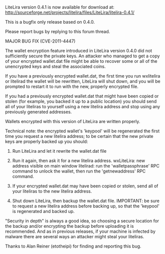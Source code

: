 LiteLira version 0.4.1 is now available for download at:
http://sourceforge.net/projects/litelira/files/LiteLira/litelira-0.4.1/

This is a bugfix only release based on 0.4.0.

Please report bugs by replying to this forum thread.

MAJOR BUG FIX  (CVE-2011-4447)

The wallet encryption feature introduced in LiteLira version 0.4.0 did not sufficiently secure the private keys. An attacker who
managed to get a copy of your encrypted wallet.dat file might be able to recover some or all of the unencrypted keys and steal the
associated coins.

If you have a previously encrypted wallet.dat, the first time you run wxlitelira or litelirad the wallet will be rewritten, LiteLira will
shut down, and you will be prompted to restart it to run with the new, properly encrypted file.

If you had a previously encrypted wallet.dat that might have been copied or stolen (for example, you backed it up to a public
location) you should send all of your liteliras to yourself using a new litelira address and stop using any previously generated addresses.

Wallets encrypted with this version of LiteLira are written properly.

Technical note: the encrypted wallet's 'keypool' will be regenerated the first time you request a new litelira address; to be certain that the
new private keys are properly backed up you should:

1. Run LiteLira and let it rewrite the wallet.dat file

2. Run it again, then ask it for a new litelira address.
wxLiteLira: new address visible on main window
litelirad: run the 'walletpassphrase' RPC command to unlock the wallet,  then run the 'getnewaddress' RPC command.

3. If your encrypted wallet.dat may have been copied or stolen, send all of your liteliras to the new litelira address.

4. Shut down LiteLira, then backup the wallet.dat file.
IMPORTANT: be sure to request a new litelira address before backing up, so that the 'keypool' is regenerated and backed up.

"Security in depth" is always a good idea, so choosing a secure location for the backup and/or encrypting the backup before uploading it is recommended. And as in previous releases, if your machine is infected by malware there are several ways an attacker might steal your liteliras.

Thanks to Alan Reiner (etotheipi) for finding and reporting this bug.
